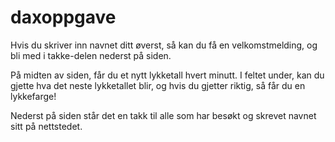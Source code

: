 # daxoppgave
Hvis du skriver inn navnet ditt øverst, så kan du få en velkomstmelding, og bli med i takke-delen nederst på siden.

På midten av siden, får du et nytt lykketall hvert minutt. I feltet under, kan du gjette hva det neste lykketallet blir, og hvis du gjetter riktig, så får du en lykkefarge!

Nederst på siden står det en takk til alle som har besøkt og skrevet navnet sitt på nettstedet.
